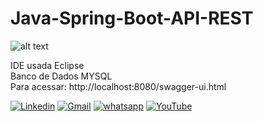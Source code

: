 # Java-Spring-Boot-API-REST

![alt text](https://github.com/MateusCouto/Java-Spring-Boot-API-REST/blob/main/java-spring-boot.png?raw=true)

IDE usada Eclipse <br />
Banco de Dados MYSQL <br />
Para acessar: http://localhost:8080/swagger-ui.html

[![Linkedin](https://img.shields.io/badge/-Linkedin-1E90FF?style=for-the-badge&logo=Linkedin&logoColor=white&link=https://www.linkedin.com/in/mateuscc/)](https://www.linkedin.com/in/mateuscc/)
[![Gmail](https://img.shields.io/badge/-Gmail-D14836?style=for-the-badge&logo=Gmail&logoColor=white&link=mailto:mateus.webjogos@gmail.com)](mailto:mateus.webjogos@gmail.com)
[![whatsapp](https://img.shields.io/badge/-WhatsApp-25D366?style=for-the-badge&logo=whatsapp&logoColor=white&link=https://api.whatsapp.com/send?phone=5516994178037)](https://api.whatsapp.com/send?phone=5516994178037)
[![YouTube](https://img.shields.io/badge/-YouTube-FF0000?style=for-the-badge&logo=Linkedin&logoColor=white&link=https://www.youtube.com/channel/UCNJJ75BI75tleEtI1Cc_fLg)](https://www.youtube.com/channel/UCNJJ75BI75tleEtI1Cc_fLg)
